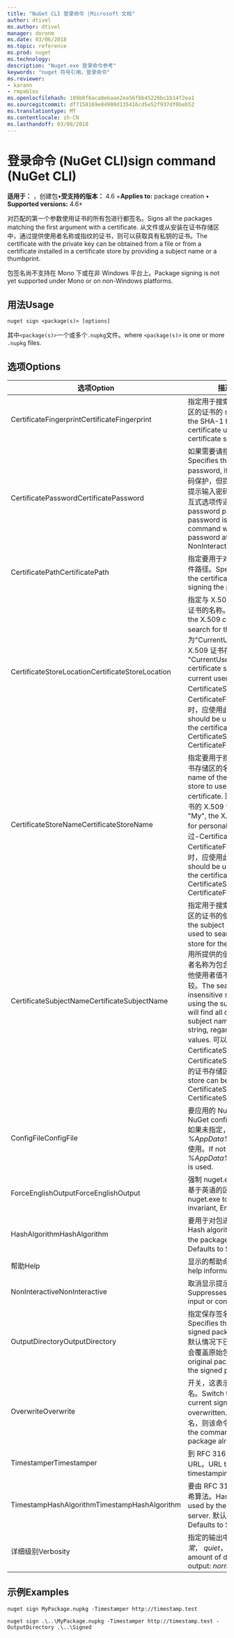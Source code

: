 ```yaml
---
title: "NuGet CLI 登录命令 |Microsoft 文档"
author: dtivel
ms.author: dtivel
manager: doronm
ms.date: 03/06/2018
ms.topic: reference
ms.prod: nuget
ms.technology: 
description: "Nuget.exe 登录命令参考"
keywords: "nuget 符号引用，登录命令"
ms.reviewer:
- karann
- rmpablos
ms.openlocfilehash: 109b0f6aca0ebaae2ea56fbb45226bc1b14f2ea1
ms.sourcegitcommit: df7158169e84900d135416cd5e52f937df0beb52
ms.translationtype: MT
ms.contentlocale: zh-CN
ms.lasthandoff: 03/08/2018
---
```

# <a name="sign-command-nuget-cli"></a><span data-ttu-id="54b39-104">登录命令 (NuGet CLI)</span><span class="sxs-lookup"><span data-stu-id="54b39-104">sign command (NuGet CLI)</span></span>

<span data-ttu-id="54b39-105">**适用于：** ，创建包&bullet;**受支持的版本：** 4.6 +</span><span class="sxs-lookup"><span data-stu-id="54b39-105">**Applies to:** package creation &bullet; **Supported versions:** 4.6+</span></span>

<span data-ttu-id="54b39-106">对匹配的第一个参数使用证书的所有包进行都签名。</span><span class="sxs-lookup"><span data-stu-id="54b39-106">Signs all the packages matching the first argument with a certificate.</span></span> <span data-ttu-id="54b39-107">从文件或从安装在证书存储区中，通过提供使用者名称或指纹的证书，则可以获取具有私钥的证书。</span><span class="sxs-lookup"><span data-stu-id="54b39-107">The certificate with the private key can be obtained from a file or from a certificate installed in a certificate store by providing a subject name or a thumbprint.</span></span>

<span data-ttu-id="54b39-108">包签名尚不支持在 Mono 下或在非 Windows 平台上。</span><span class="sxs-lookup"><span data-stu-id="54b39-108">Package signing is not yet supported under Mono or on non-Windows platforms.</span></span>

## <a name="usage"></a><span data-ttu-id="54b39-109">用法</span><span class="sxs-lookup"><span data-stu-id="54b39-109">Usage</span></span>

```cli
nuget sign <package(s)> [options]
```

<span data-ttu-id="54b39-110">其中`<package(s)>`一个或多个`.nupkg`文件。</span><span class="sxs-lookup"><span data-stu-id="54b39-110">where `<package(s)>` is one or more `.nupkg` files.</span></span>

## <a name="options"></a><span data-ttu-id="54b39-111">选项</span><span class="sxs-lookup"><span data-stu-id="54b39-111">Options</span></span>

| <span data-ttu-id="54b39-112">选项</span><span class="sxs-lookup"><span data-stu-id="54b39-112">Option</span></span> | <span data-ttu-id="54b39-113">描述</span><span class="sxs-lookup"><span data-stu-id="54b39-113">Description</span></span> |
| --- | --- |
| <span data-ttu-id="54b39-114">CertificateFingerprint</span><span class="sxs-lookup"><span data-stu-id="54b39-114">CertificateFingerprint</span></span> | <span data-ttu-id="54b39-115">指定用于搜索的证书的本地证书存储区的证书的 sha-1 指纹。</span><span class="sxs-lookup"><span data-stu-id="54b39-115">Specifies the SHA-1 fingerprint of the certificate used to search a local certificate store for the certificate.</span></span> |
| <span data-ttu-id="54b39-116">CertificatePassword</span><span class="sxs-lookup"><span data-stu-id="54b39-116">CertificatePassword</span></span> | <span data-ttu-id="54b39-117">如果需要请指定证书密码。</span><span class="sxs-lookup"><span data-stu-id="54b39-117">Specifies the certificate password, if needed.</span></span> <span data-ttu-id="54b39-118">如果证书受密码保护，但提供没有密码，该命令将提示输入密码在运行时，除非-非交互式选项传递。</span><span class="sxs-lookup"><span data-stu-id="54b39-118">If a certificate is password protected but no password is provided, the command will prompt for a password at run time, unless the -NonInteractive option is passed.</span></span> |
| <span data-ttu-id="54b39-119">CertificatePath</span><span class="sxs-lookup"><span data-stu-id="54b39-119">CertificatePath</span></span> | <span data-ttu-id="54b39-120">指定要用于对包进行签名的证书的文件路径。</span><span class="sxs-lookup"><span data-stu-id="54b39-120">Specifies the file path to the certificate to be used in signing the package.</span></span> |
| <span data-ttu-id="54b39-121">CertificateStoreLocation</span><span class="sxs-lookup"><span data-stu-id="54b39-121">CertificateStoreLocation</span></span> | <span data-ttu-id="54b39-122">指定与 X.509 证书存储用于搜索该证书的名称。</span><span class="sxs-lookup"><span data-stu-id="54b39-122">Specifies the name of the X.509 certificate store use to search for the certificate.</span></span> <span data-ttu-id="54b39-123">默认值为"CurrentUser"，使用当前用户的 X.509 证书存储区。</span><span class="sxs-lookup"><span data-stu-id="54b39-123">Defaults to "CurrentUser", the X.509 certificate store used by the current user.</span></span> <span data-ttu-id="54b39-124">指定通过-CertificateSubjectName 或-CertificateFingerprint 选项证书时，应使用此选项。</span><span class="sxs-lookup"><span data-stu-id="54b39-124">This option should be used when specifying the certificate via -CertificateSubjectName or -CertificateFingerprint options.</span></span> |
| <span data-ttu-id="54b39-125">CertificateStoreName</span><span class="sxs-lookup"><span data-stu-id="54b39-125">CertificateStoreName</span></span> | <span data-ttu-id="54b39-126">指定要用于搜索该证书的 X.509 证书存储区的名称。</span><span class="sxs-lookup"><span data-stu-id="54b39-126">Specifies the name of the X.509 certificate store to use to search for the certificate.</span></span> <span data-ttu-id="54b39-127">默认值为"My"，个人证书的 X.509 证书存储。</span><span class="sxs-lookup"><span data-stu-id="54b39-127">Defaults to "My", the X.509 certificate store for personal certificates.</span></span> <span data-ttu-id="54b39-128">指定通过-CertificateSubjectName 或-CertificateFingerprint 选项证书时，应使用此选项。</span><span class="sxs-lookup"><span data-stu-id="54b39-128">This option should be used when specifying the certificate via -CertificateSubjectName or -CertificateFingerprint options.</span></span> |
| <span data-ttu-id="54b39-129">CertificateSubjectName</span><span class="sxs-lookup"><span data-stu-id="54b39-129">CertificateSubjectName</span></span> | <span data-ttu-id="54b39-130">指定用于搜索的证书的本地证书存储区的证书的使用者名称。</span><span class="sxs-lookup"><span data-stu-id="54b39-130">Specifies the subject name of the certificate used to search a local certificate store for the certificate.</span></span>  <span data-ttu-id="54b39-131">搜索不使用所提供的值，将查找所有证书使用者名称为包含该字符串，而不考虑其他使用者值不区分大小写的字符串比较。</span><span class="sxs-lookup"><span data-stu-id="54b39-131">The search is a case-insensitive string comparison using the supplied value, which will find all certificates with the subject name containing that string, regardless of other subject values.</span></span>  <span data-ttu-id="54b39-132">可以通过-CertificateStoreName 和-CertificateStoreLocation 选项指定的证书存储区。</span><span class="sxs-lookup"><span data-stu-id="54b39-132">The certificate store can be specified by -CertificateStoreName and -CertificateStoreLocation options.</span></span> |
| <span data-ttu-id="54b39-133">ConfigFile</span><span class="sxs-lookup"><span data-stu-id="54b39-133">ConfigFile</span></span> | <span data-ttu-id="54b39-134">要应用的 NuGet 配置文件。</span><span class="sxs-lookup"><span data-stu-id="54b39-134">The NuGet configuration file to apply.</span></span> <span data-ttu-id="54b39-135">如果未指定， *%AppData%\NuGet\NuGet.Config*使用。</span><span class="sxs-lookup"><span data-stu-id="54b39-135">If not specified, *%AppData%\NuGet\NuGet.Config* is used.</span></span> |
| <span data-ttu-id="54b39-136">ForceEnglishOutput</span><span class="sxs-lookup"><span data-stu-id="54b39-136">ForceEnglishOutput</span></span> | <span data-ttu-id="54b39-137">强制 nuget.exe 运行使用固定的、 基于英语的区域性。</span><span class="sxs-lookup"><span data-stu-id="54b39-137">Forces nuget.exe to run using an invariant, English-based culture.</span></span> |
| <span data-ttu-id="54b39-138">HashAlgorithm</span><span class="sxs-lookup"><span data-stu-id="54b39-138">HashAlgorithm</span></span> | <span data-ttu-id="54b39-139">要用于对包进行签名的哈希算法。</span><span class="sxs-lookup"><span data-stu-id="54b39-139">Hash algorithm to be used to sign the package.</span></span> <span data-ttu-id="54b39-140">默认值为 SHA256。</span><span class="sxs-lookup"><span data-stu-id="54b39-140">Defaults to SHA256.</span></span> |
| <span data-ttu-id="54b39-141">帮助</span><span class="sxs-lookup"><span data-stu-id="54b39-141">Help</span></span> | <span data-ttu-id="54b39-142">显示的帮助命令的信息。</span><span class="sxs-lookup"><span data-stu-id="54b39-142">Displays help information for the command.</span></span> |
| <span data-ttu-id="54b39-143">NonInteractive</span><span class="sxs-lookup"><span data-stu-id="54b39-143">NonInteractive</span></span> | <span data-ttu-id="54b39-144">取消显示提示用户输入或确认。</span><span class="sxs-lookup"><span data-stu-id="54b39-144">Suppresses prompts for user input or confirmations.</span></span> |
| <span data-ttu-id="54b39-145">OutputDirectory</span><span class="sxs-lookup"><span data-stu-id="54b39-145">OutputDirectory</span></span> | <span data-ttu-id="54b39-146">指定保存签名的包的目录。</span><span class="sxs-lookup"><span data-stu-id="54b39-146">Specifies the directory where the signed package should be saved.</span></span> <span data-ttu-id="54b39-147">默认情况下已签名的软件包的情况下会覆盖原始包。</span><span class="sxs-lookup"><span data-stu-id="54b39-147">By default the original package is overwritten by the signed package.</span></span> |
| <span data-ttu-id="54b39-148">Overwrite</span><span class="sxs-lookup"><span data-stu-id="54b39-148">Overwrite</span></span> | <span data-ttu-id="54b39-149">开关，这表示是否应覆盖当前的签名。</span><span class="sxs-lookup"><span data-stu-id="54b39-149">Switch to indicate if the current signature should be overwritten.</span></span> <span data-ttu-id="54b39-150">默认情况下如果包已签名，则该命令将失败。</span><span class="sxs-lookup"><span data-stu-id="54b39-150">By default the command will fail if the package already has a signature.</span></span> |
| <span data-ttu-id="54b39-151">Timestamper</span><span class="sxs-lookup"><span data-stu-id="54b39-151">Timestamper</span></span> | <span data-ttu-id="54b39-152">到 RFC 3161 时间戳服务器的 URL。</span><span class="sxs-lookup"><span data-stu-id="54b39-152">URL to an RFC 3161 timestamping server.</span></span> |
| <span data-ttu-id="54b39-153">TimestampHashAlgorithm</span><span class="sxs-lookup"><span data-stu-id="54b39-153">TimestampHashAlgorithm</span></span> | <span data-ttu-id="54b39-154">要由 RFC 3161 时间戳服务器的哈希算法。</span><span class="sxs-lookup"><span data-stu-id="54b39-154">Hash algorithm to be used by the RFC 3161 timestamp server.</span></span> <span data-ttu-id="54b39-155">默认值为 SHA256。</span><span class="sxs-lookup"><span data-stu-id="54b39-155">Defaults to SHA256.</span></span> |
| <span data-ttu-id="54b39-156">详细级别</span><span class="sxs-lookup"><span data-stu-id="54b39-156">Verbosity</span></span> | <span data-ttu-id="54b39-157">指定的输出中显示的详细信息量：*正常*， *quiet*，*详细*。</span><span class="sxs-lookup"><span data-stu-id="54b39-157">Specifies the amount of detail displayed in the output: *normal*, *quiet*, *detailed*.</span></span> |

## <a name="examples"></a><span data-ttu-id="54b39-158">示例</span><span class="sxs-lookup"><span data-stu-id="54b39-158">Examples</span></span>

```cli
nuget sign MyPackage.nupkg -Timestamper http://timestamp.test

nuget sign .\..\MyPackage.nupkg -Timestamper http://timestamp.test -OutputDirectory .\..\Signed
```